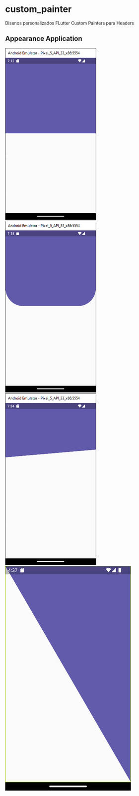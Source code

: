 # custom_painter

Disenos personalizados FLutter Custom Painters para Headers

## Appearance Application

![Appearance 1](appearance/1.png)
![Appearance 2](appearance/2.png)
![Appearance 3](appearance/3.png)
![Appearance 4](appearance/4.png)

<!-- <p st -->